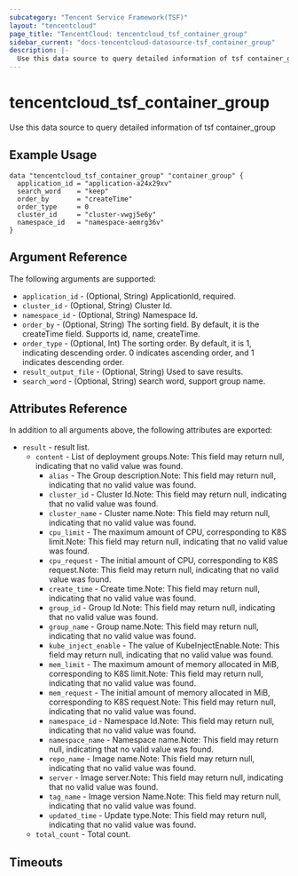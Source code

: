 ```yaml
---
subcategory: "Tencent Service Framework(TSF)"
layout: "tencentcloud"
page_title: "TencentCloud: tencentcloud_tsf_container_group"
sidebar_current: "docs-tencentcloud-datasource-tsf_container_group"
description: |-
  Use this data source to query detailed information of tsf container_group
---
```


# tencentcloud_tsf_container_group

Use this data source to query detailed information of tsf container_group

## Example Usage

```hcl
data "tencentcloud_tsf_container_group" "container_group" {
  application_id = "application-a24x29xv"
  search_word    = "keep"
  order_by       = "createTime"
  order_type     = 0
  cluster_id     = "cluster-vwgj5e6y"
  namespace_id   = "namespace-aemrg36v"
}
```

## Argument Reference

The following arguments are supported:

* `application_id` - (Optional, String) ApplicationId, required.
* `cluster_id` - (Optional, String) Cluster Id.
* `namespace_id` - (Optional, String) Namespace Id.
* `order_by` - (Optional, String) The sorting field. By default, it is the createTime field. Supports id, name, createTime.
* `order_type` - (Optional, Int) The sorting order. By default, it is 1, indicating descending order. 0 indicates ascending order, and 1 indicates descending order.
* `result_output_file` - (Optional, String) Used to save results.
* `search_word` - (Optional, String) search word, support group name.

## Attributes Reference

In addition to all arguments above, the following attributes are exported:

* `result` - result list.
  * `content` - List of deployment groups.Note: This field may return null, indicating that no valid value was found.
    * `alias` - The Group description.Note: This field may return null, indicating that no valid value was found.
    * `cluster_id` - Cluster Id.Note: This field may return null, indicating that no valid value was found.
    * `cluster_name` - Cluster name.Note: This field may return null, indicating that no valid value was found.
    * `cpu_limit` - The maximum amount of CPU, corresponding to K8S limit.Note: This field may return null, indicating that no valid value was found.
    * `cpu_request` - The initial amount of CPU, corresponding to K8S request.Note: This field may return null, indicating that no valid value was found.
    * `create_time` - Create time.Note: This field may return null, indicating that no valid value was found.
    * `group_id` - Group Id.Note: This field may return null, indicating that no valid value was found.
    * `group_name` - Group name.Note: This field may return null, indicating that no valid value was found.
    * `kube_inject_enable` - The value of KubeInjectEnable.Note: This field may return null, indicating that no valid value was found.
    * `mem_limit` - The maximum amount of memory allocated in MiB, corresponding to K8S limit.Note: This field may return null, indicating that no valid value was found.
    * `mem_request` - The initial amount of memory allocated in MiB, corresponding to K8S request.Note: This field may return null, indicating that no valid value was found.
    * `namespace_id` - Namespace Id.Note: This field may return null, indicating that no valid value was found.
    * `namespace_name` - Namespace name.Note: This field may return null, indicating that no valid value was found.
    * `repo_name` - Image name.Note: This field may return null, indicating that no valid value was found.
    * `server` - Image server.Note: This field may return null, indicating that no valid value was found.
    * `tag_name` - Image version Name.Note: This field may return null, indicating that no valid value was found.
    * `updated_time` - Update type.Note: This field may return null, indicating that no valid value was found.
  * `total_count` - Total count.


## Timeouts

<no value>


